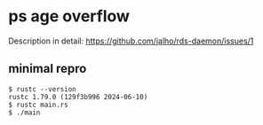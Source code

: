 # ps age overflow

Description in detail: https://github.com/jalho/rds-daemon/issues/1

## minimal repro

```
$ rustc --version
rustc 1.79.0 (129f3b996 2024-06-10)
$ rustc main.rs
$ ./main
```
